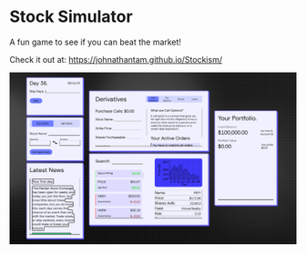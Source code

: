 # Stock Simulator
A fun game to see if you can beat the market!

Check it out at: https://johnathantam.github.io/Stockism/

![The Stock Simulator Application](https://github.com/johnathantam/Stockism/blob/main/previewImages/app-preview.png?raw=true)